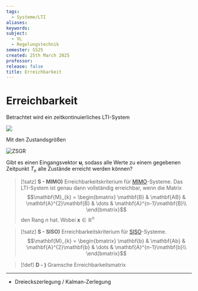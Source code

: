 ```yaml
---
tags:
  - Systeme/LTI
aliases: 
keywords: 
subject:
  - VL
  - Regelungstechnik
semester: SS25
created: 25th March 2025
professor: 
release: false
title: Erreichbarkeit
---
```


# Erreichbarkeit

Betrachtet wird ein zeitkontinuierliches LTI-System

![](Kontinuierlicher%20LTI-Zustandsraum.md#^LTI-MIMO)


Mit den Zustandsgrößen

![ZSGR](Zustandsgrößen.md#^ZSGR)

Gibt es einen Eingangsvektor $\mathbf{u}$, sodass alle Werte zu einem gegebenen Zeitpunkt $T_{e}$ alle Zustände erreicht werden können?

> [!satz] **S - MIMO)** Erreichbarkeitskriterium für [MIMO](Kontinuierlicher%20LTI-Zustandsraum.md#^LTI-MIMO)-Systeme.
> Das LTI-System ist genau dann vollständig erreichbar, wenn die Matrix
> $$\mathbf{M}_{k} = \begin{bmatrix}
> \mathbf{B} & \mathbf{AB} & \mathbf{A}^{2}\mathbf{B} & \dots &  \mathbf{A}^{n-1}\mathbf{B}\\
> \end{bmatrix}$$
> den Rang $n$ hat. Wobei $\mathbf{x}\in \mathbb{R}^n$


> [!satz] **S - SISO)** Erreichbarkeitskriterium für [SISO](Kontinuierlicher%20LTI-Zustandsraum.md#^LTI-SISO)-Systeme.
> $$\mathbf{M}_{k} = \begin{bmatrix}
> \mathbf{b} & \mathbf{Ab} & \mathbf{A}^{2}\mathbf{b} & \dots &  \mathbf{A}^{n-1}\mathbf{b}\\
> \end{bmatrix}$$

> [!def] **D - )** Gramsche Erreichbarkeitsmatrix

---

- Dreieckszerlegung / Kalman-Zerlegung
